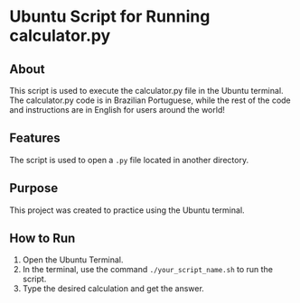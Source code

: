 # Ubuntu Script for Running calculator.py

## About
This script is used to execute the calculator.py file in the Ubuntu terminal.
The calculator.py code is in Brazilian Portuguese, while the rest of the code and instructions are in English for users around the world!

## Features
The script is used to open a `.py` file located in another directory.

## Purpose
This project was created to practice using the Ubuntu terminal.

## How to Run

1. Open the Ubuntu Terminal.
2. In the terminal, use the command `./your_script_name.sh` to run the script.
3. Type the desired calculation and get the answer.
